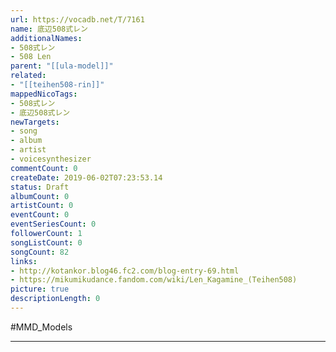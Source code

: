 ```yaml
---
url: https://vocadb.net/T/7161
name: 底辺508式レン
additionalNames: 
- 508式レン
- 508 Len
parent: "[[ula-model]]"
related:
- "[[teihen508-rin]]"
mappedNicoTags:
- 508式レン
- 底辺508式レン
newTargets:
- song
- album
- artist
- voicesynthesizer
commentCount: 0
createDate: 2019-06-02T07:23:53.14
status: Draft
albumCount: 0
artistCount: 0
eventCount: 0
eventSeriesCount: 0
followerCount: 1
songListCount: 0
songCount: 82
links: 
- http://kotankor.blog46.fc2.com/blog-entry-69.html
- https://mikumikudance.fandom.com/wiki/Len_Kagamine_(Teihen508)
picture: true
descriptionLength: 0
---
```


#MMD_Models



---

